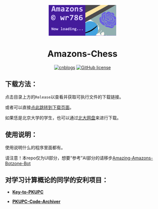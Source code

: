 <div align="center">

<img src="./source/loading.jpg" height="100" />

# Amazons-Chess

[![cnblogs](https://img.shields.io/badge/release-v1.1.0-brightgreen.svg)](https://github.com/wr786/Amazons-Chess/releases)
[![GitHub license](https://img.shields.io/github/license/wr786/Amazons-Chess.svg)](https://github.com/wr786/Amazons-Chess)

</div>

## 下载方法：

点击目录上方的`Release`以查看并获取可执行文件的下载链接。

或者可以直接[点此跳转到下载页面](https://github.com/wr786/Amazons-Chess/releases)。

如果恁是北京大学的学生，也可以通过[北大网盘](https://disk.pku.edu.cn:443/link/4CC3B6CD61AC9657DCA00D97AD3F984E)来进行下载。

## 使用说明：

使用说明什么的程序里面都有。

请注意！本repo仅为UI部分，想要“参考”AI部分的请移步[Amazing-Amazons-Botzone-Bot](https://github.com/wr786/Amazing-Amazons-Botzone-Bot)

## 对学习计算概论的同学的安利项目：

- **[Key-to-PKUPC](https://github.com/wr786/Key-to-PKUPC)**

- **[PKUPC-Code-Archiver](https://github.com/wr786/PKUPC-Code-Archiver)**
